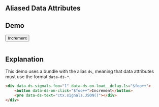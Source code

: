 ## Aliased Data Attributes

## Demo

<div data-ds-signals-foo="1" data-ds-on-load__delay.1s="$foo++" class="text-primary">
  <button data-ds-on-click="$foo++" class="btn btn-primary">Increment</button>
  <pre data-ds-text="ctx.signals.JSON()"></div>
</div>

## Explanation

This demo uses a bundle with the alias `ds`, meaning that data attributes must use the format `data-ds-*`.

```html
<div data-ds-signals-foo="1" data-ds-on-load__delay.1s="$foo++">
    <button data-ds-on-click="$foo++">Increment</button>
    <pre data-ds-text="ctx.signals.JSON()"></div>
</div>
```